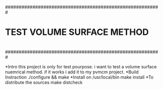 #########################################################
#                                                       #
#                                                       #
#          TEST VOLUME SURFACE METHOD                   #
#                                                       #
#                                                       #
#                                                       #
#########################################################

 *Intro
   this project is only for test pourpose. i want to test a volume surface nuemrical method. if it works i add it to my pvmcm project.
 *Build Instraction
   ./configure && make
 *Install on /usr/local/bin
   make install
 *To distribute the sources
  make distcheck